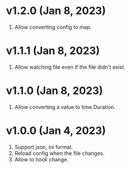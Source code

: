 # v1.2.0 (Jan 8, 2023)

1.  Allow converting config to map.

# v1.1.1 (Jan 8, 2023)

1.  Allow watching file even if the file didn't exist.

# v1.1.0 (Jan 8, 2023)

1.  Allow converting a value to time.Duration.

# v1.0.0 (Jan 4, 2023)

1.  Support json, ini format.
2.  Reload config when the file changes.
3.  Allow to hook change.
